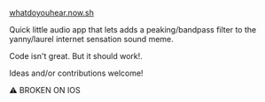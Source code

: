 [whatdoyouhear.now.sh]()

Quick little audio app that lets adds a peaking/bandpass filter to the yanny/laurel internet sensation sound meme.

Code isn't great. But it should work!.

Ideas and/or contributions welcome!

⚠️ BROKEN ON IOS